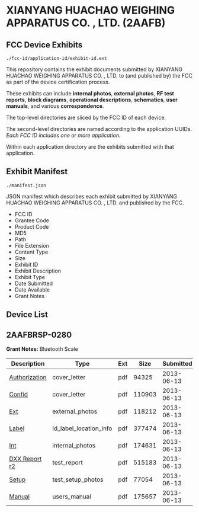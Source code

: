 # XIANYANG HUACHAO WEIGHING APPARATUS CO. , LTD. (2AAFB)
## FCC Device Exhibits

```
./fcc-id/application-id/exhibit-id.ext
```

This repository contains the exhibit documents submitted by XIANYANG HUACHAO WEIGHING APPARATUS CO. , LTD. to (and published by) the FCC as part of the device certification process.

These exhibits can include **internal photos**, **external photos**, **RF test reports**, **block diagrams**, **operational descriptions**, **schematics**, **user manuals**, and various **correspondence**.

The top-level directories are sliced by the FCC ID of each device.

The second-level directories are named according to the application UUIDs. *Each FCC ID includes one or more application.*

Within each application directory are the exhibits submitted with that application. 

## Exhibit Manifest

```
./manifest.json
```

JSON manifest which describes each exhibit submitted by XIANYANG HUACHAO WEIGHING APPARATUS CO. , LTD. and published by the FCC.

- FCC ID
- Grantee Code
- Product Code
- MD5
- Path
- File Extension
- Content Type
- Size
- Exhibit ID
- Exhibit Description
- Exhibit Type
- Date Submitted
- Date Available
- Grant Notes

## Device List
## 2AAFBRSP-0280
**Grant Notes:** Bluetooth Scale

| Description | Type | Ext | Size | Submitted | Available |
| ----------- | ---- | --- | ---- | --------- | --------- |
| [Authorization](2AAFBRSP-0280/045f4378762db2f27ce9c73ccd2c668a/1990148.pdf) | cover_letter | pdf | 94325 | 2013-06-13 | 2013-06-13 |
| [Confid](2AAFBRSP-0280/045f4378762db2f27ce9c73ccd2c668a/1990149.pdf) | cover_letter | pdf | 110903 | 2013-06-13 | 2013-06-13 |
| [Ext](2AAFBRSP-0280/045f4378762db2f27ce9c73ccd2c668a/1990152.pdf) | external_photos | pdf | 118212 | 2013-06-13 | 2013-06-13 |
| [Label](2AAFBRSP-0280/045f4378762db2f27ce9c73ccd2c668a/1990154.pdf) | id_label_location_info | pdf | 377474 | 2013-06-13 | 2013-06-13 |
| [Int](2AAFBRSP-0280/045f4378762db2f27ce9c73ccd2c668a/1990153.pdf) | internal_photos | pdf | 174631 | 2013-06-13 | 2013-06-13 |
| [DXX Report r2](2AAFBRSP-0280/045f4378762db2f27ce9c73ccd2c668a/1990155.pdf) | test_report | pdf | 515183 | 2013-06-13 | 2013-06-13 |
| [Setup](2AAFBRSP-0280/045f4378762db2f27ce9c73ccd2c668a/1990156.pdf) | test_setup_photos | pdf | 77054 | 2013-06-13 | 2013-06-13 |
| [Manual](2AAFBRSP-0280/045f4378762db2f27ce9c73ccd2c668a/1990160.pdf) | users_manual | pdf | 175657 | 2013-06-13 | 2013-06-13 |
